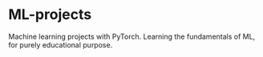 # ML-projects
Machine learning projects with PyTorch. Learning the fundamentals of ML, for purely educational purpose.
